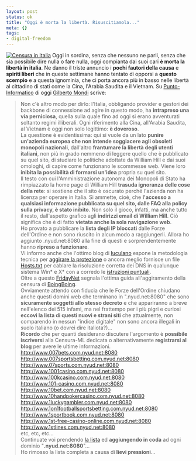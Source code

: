 ```yaml
--- 
layout: post
status: ok
title: "Oggi è morta la libertà. Risuscitiamola..."
meta: {}
tags: 
- digital-freedom
---
```

[![Censura in Italia](http://www.lastknight.com/download/banner_censura.png)](http://www.lastknight.com/censura/)
Oggi in sordina, senza che nessuno ne parli, senza che sia possibile dire nulla o fare nulla, oggi compianta dai suoi cari **è morta la libertà in italia**.
Ne danno il triste annuncio i **pochi fautori della causa** e **spiriti liberi** che in queste settimane hanno tentato di opporsi a **questo scempio** e a questa ignominia, che ci porta ancora più in basso nelle libertà al cittadino di stati come la Cina, l'Arabia Saudita e il Vietnam.
Su [Punto-Informatico](http://punto-informatico.it/p.asp?i=58081&r=PI) di oggi [Gilberto Mondi](mailto:mondi@deandreis.it) scrive:
> Non c'è altro modo per dirlo: l'Italia, obbligando provider e gestori dei backbone di connessione ad agire in questo modo, ha **intrapreso una via perniciosa**, quella sulla quale fino ad oggi si erano avventurati soltanto regimi illiberali. Ogni riferimento alla Cina, all'Arabia Saudita, al Vietnam è oggi non solo legittimo: **è doveroso**.  
> La questione è evidentissima: qui si vuole da un lato **punire un'azienda europea che non intende soggiacere agli obsoleti monopoli nazionali**, dall'altro **frantumare la libertà degli utenti italiani**, non più in grado nemmeno di leggere quello che è pubblicato su quel sito, di studiare le politiche adottate da William Hill e dai suoi omologhi, di capire come funzionano le scommesse web. Viene loro **inibita la possibilità di formarsi un'idea** propria su quel sito.  
> Il testo con cui l'Amministrazione autonoma dei Monopoli di Stato ha rimpiazzato la home page di William Hill **trasuda ignoranza delle cose della rete**: si sostiene che il sito è oscurato perché l'azienda non ha licenza per operare in Italia. Si ammette, cioè, che **l'accesso a qualsiasi informazione pubblicata su quel sito, dalle FAQ alla policy sulla privacy, è stato inibito**. Non solo il gioco, infatti, ma anche tutto il resto, dall'aspetto grafico agli **indirizzi email di William Hill**. Ciò significa che è di fatto **vietata anche la sola navigazione web**.  
Ho provato a pubblicare la **lista degli IP bloccati** dalle Forze dell'Ordine e non sono riuscito in alcun modo a raggiungerli. Allora ho aggiunto .nyud.net:8080 alla fine di questi e sorprendentemente hanno **ripreso a funzionare**.  
Vi informo anche che l'ottimo blog di [Iuculano](http://www.iuculano.it/internet/aggirare-blocco-scommesse/) espone la metodologia tecnica per [aggirare la protezione](http://www.iuculano.it/internet/aggirare-blocco-scommesse/) o ancora meglio fornisce un file [Hosts.txt](http://www.iuculano.it/go.php?http://www.iuculano.it/wp-content/uploads/2006/02/hosts.txt) per cablare la risoluzione corretta dei DNS in qualunque sistema Win* e X* con a corredo le [istruzioni puntuali](http://www.iuculano.it/internet/aggirare-blocco-scommesse/).  
Oltre a questo [FridayNet](http://213.156.45.141/wordpres/2006/02/28/italy-denies-access-to-516-web-sites/) segnala l'ottima guida all'aggiramento della censura di [BoingBoing](http://www.boingboing.net/censorroute.html).  
Ovviamente attendo con fiducia che le Forze dell'Ordine chiudano anche questi domini web che terminano in ".nyud.net:8080" che sono **sicuramente soggetti allo stesso decreto** e che appariranno a breve nell'elenco dei 515 infami, ma nel frattempo per i più pigri e curiosi **eccovi la lista di questi nuovi e strani siti** che attualmente, non comparendo in nessun "indice digitale" non sono ancora illegali in suolo italiano (o dovrei dire italiota?)...  
**Ricordo** che per quanti desiderano discutere l'argomento è **possibile iscriversi** alla Censura-ML dedicata o alternativamente **registrarsi al blog** per avere le ultime informazioni.
<http://www.007bets.com.nyud.net:8080>  
<http://www.007sportsbetting.com.nyud.net:8080>  
<http://www.07sports.com.nyud.net:8080>  
<http://www.1001casino.com.nyud.net:8080>  
<http://www.100kcasino.com.nyud.net:8080>  
<http://www.101-casino.com.nyud.net:8080>  
<http://www.10bet.com.nyud.net:8080>  
<http://www.10handpokercasino.com.nyud.net:8080>  
<http://www.1luckygambler.com.nyud.net:8080>  
<http://www.1on1footballsportsbetting.com.nyud.net:8080>  
<http://www.1sportbook.com.nyud.net:8080>  
<http://www.1st-free-casino-online.com.nyud.net:8080>  
<http://www.1stlines.com.nyud.net:8080>  
etc, etc, etc...  
Continuate voi prendendo [la lista](http://www.aams.it/site.php?page=20060213093814964&op=download) ed **aggiungendo in coda** ad ogni dominio "**.nyud.net:8080**"...  
Ho rimosso la lista completa a causa di **lievi pressioni**... 
